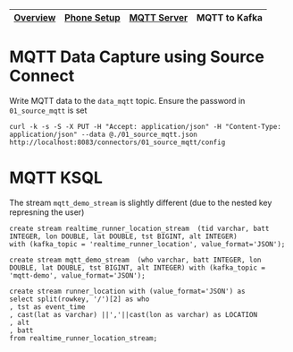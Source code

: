 | [Overview](/README.md) | [Phone Setup](/docs/phone.md)  | [MQTT Server](/docs/mqtt_server.md) |MQTT to Kafka |
|---|----|----|-----|



# MQTT Data Capture using Source Connect
Write MQTT data to the `data_mqtt` topic. Ensure the password in `01_source_mqtt` is set
```
curl -k -s -S -X PUT -H "Accept: application/json" -H "Content-Type: application/json" --data @./01_source_mqtt.json http://localhost:8083/connectors/01_source_mqtt/config
```


# MQTT KSQL
The stream `mqtt_demo_stream` is slightly different (due to the nested key represning the user)
```
create stream realtime_runner_location_stream  (tid varchar, batt INTEGER, lon DOUBLE, lat DOUBLE, tst BIGINT, alt INTEGER) 
with (kafka_topic = 'realtime_runner_location', value_format='JSON');

create stream mqtt_demo_stream  (who varchar, batt INTEGER, lon DOUBLE, lat DOUBLE, tst BIGINT, alt INTEGER) with (kafka_topic = 'mqtt-demo', value_format='JSON');

create stream runner_location with (value_format='JSON') as
select split(rowkey, '/')[2] as who
, tst as event_time
, cast(lat as varchar) ||','||cast(lon as varchar) as LOCATION
, alt
, batt
from realtime_runner_location_stream;
```